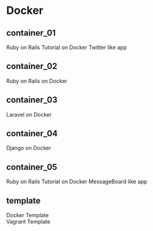 # Docker

## container_01  
Ruby on Rails Tutorial on Docker
Twitter like app

## container_02  
Ruby on Rails on Docker

## container_03  
Laravel on Docker

## container_04  
Django on Docker

## container_05
Ruby on Rails Tutorial on Docker
MessageBoard like app

## template
Docker Template  
Vagrant Template